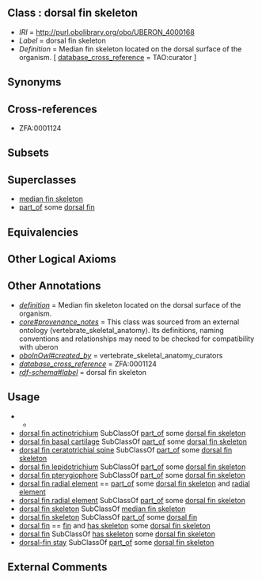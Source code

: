 
## Class : dorsal fin skeleton

 * *IRI* = http://purl.obolibrary.org/obo/UBERON_4000168
 * *Label* = dorsal fin skeleton
 * *Definition* = Median fin skeleton located on the dorsal surface of the organism. [ [database_cross_reference](../../ef/oboInOwl#hasDbXref.md) = TAO:curator ]

## Synonyms


## Cross-references

 * ZFA:0001124

## Subsets


## Superclasses

 * [median fin skeleton](../../UBERON/70/UBERON_4000170.md)
 * [part_of](../../BFO/50/BFO_0000050.md) some [dorsal fin](../../UBERON/97/UBERON_0003097.md)

## Equivalencies


## Other Logical Axioms


## Other Annotations

 * *[definition](../../IAO/15/IAO_0000115.md)* = Median fin skeleton located on the dorsal surface of the organism.
 * *[core#provenance_notes](../../core#provenance/es/core#provenance_notes.md)* = This class was sourced from an external ontology (vertebrate_skeletal_anatomy). Its definitions, naming conventions and relationships may need to be checked for compatibility with uberon
 * *[oboInOwl#created_by](../../oboInOwl#created/by/oboInOwl#created_by.md)* = vertebrate_skeletal_anatomy_curators
 * *[database_cross_reference](../../ef/oboInOwl#hasDbXref.md)* = ZFA:0001124
 * *[rdf-schema#label](../../el/rdf-schema#label.md)* = dorsal fin skeleton

## Usage

 * -
 * [dorsal fin actinotrichium](../../UBERON/73/UBERON_2000373.md) SubClassOf [part_of](../../BFO/50/BFO_0000050.md) some [dorsal fin skeleton](../../UBERON/68/UBERON_4000168.md)
 * [dorsal fin basal cartilage](../../UBERON/19/UBERON_4300019.md) SubClassOf [part_of](../../BFO/50/BFO_0000050.md) some [dorsal fin skeleton](../../UBERON/68/UBERON_4000168.md)
 * [dorsal fin ceratotrichial spine](../../UBERON/01/UBERON_4300101.md) SubClassOf [part_of](../../BFO/50/BFO_0000050.md) some [dorsal fin skeleton](../../UBERON/68/UBERON_4000168.md)
 * [dorsal fin lepidotrichium](../../UBERON/77/UBERON_4000177.md) SubClassOf [part_of](../../BFO/50/BFO_0000050.md) some [dorsal fin skeleton](../../UBERON/68/UBERON_4000168.md)
 * [dorsal fin pterygiophore](../../UBERON/19/UBERON_2001419.md) SubClassOf [part_of](../../BFO/50/BFO_0000050.md) some [dorsal fin skeleton](../../UBERON/68/UBERON_4000168.md)
 * [dorsal fin radial element](../../UBERON/72/UBERON_2101672.md) == [part_of](../../BFO/50/BFO_0000050.md) some [dorsal fin skeleton](../../UBERON/68/UBERON_4000168.md) and [radial element](../../UBERON/71/UBERON_2100271.md)
 * [dorsal fin radial element](../../UBERON/72/UBERON_2101672.md) SubClassOf [part_of](../../BFO/50/BFO_0000050.md) some [dorsal fin skeleton](../../UBERON/68/UBERON_4000168.md)
 * [dorsal fin skeleton](../../UBERON/68/UBERON_4000168.md) SubClassOf [median fin skeleton](../../UBERON/70/UBERON_4000170.md)
 * [dorsal fin skeleton](../../UBERON/68/UBERON_4000168.md) SubClassOf [part_of](../../BFO/50/BFO_0000050.md) some [dorsal fin](../../UBERON/97/UBERON_0003097.md)
 * [dorsal fin](../../UBERON/97/UBERON_0003097.md) == [fin](../../UBERON/97/UBERON_0008897.md) and [has skeleton](../../RO/51/RO_0002551.md) some [dorsal fin skeleton](../../UBERON/68/UBERON_4000168.md)
 * [dorsal fin](../../UBERON/97/UBERON_0003097.md) SubClassOf [has skeleton](../../RO/51/RO_0002551.md) some [dorsal fin skeleton](../../UBERON/68/UBERON_4000168.md)
 * [dorsal-fin stay](../../UBERON/99/UBERON_2001699.md) SubClassOf [part_of](../../BFO/50/BFO_0000050.md) some [dorsal fin skeleton](../../UBERON/68/UBERON_4000168.md)

## External Comments

